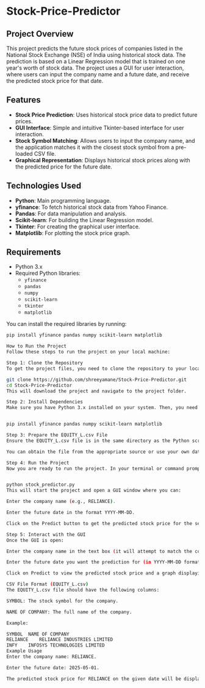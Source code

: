# Stock-Price-Predictor

## Project Overview
This project predicts the future stock prices of companies listed in the National Stock Exchange (NSE) of India using historical stock data. The prediction is based on a Linear Regression model that is trained on one year's worth of stock data. The project uses a GUI for user interaction, where users can input the company name and a future date, and receive the predicted stock price for that date.

## Features
- **Stock Price Prediction**: Uses historical stock price data to predict future prices.
- **GUI Interface**: Simple and intuitive Tkinter-based interface for user interaction.
- **Stock Symbol Matching**: Allows users to input the company name, and the application matches it with the closest stock symbol from a pre-loaded CSV file.
- **Graphical Representation**: Displays historical stock prices along with the predicted price for the future date.

## Technologies Used
- **Python**: Main programming language.
- **yfinance**: To fetch historical stock data from Yahoo Finance.
- **Pandas**: For data manipulation and analysis.
- **Scikit-learn**: For building the Linear Regression model.
- **Tkinter**: For creating the graphical user interface.
- **Matplotlib**: For plotting the stock price graph.

## Requirements
- Python 3.x
- Required Python libraries:
  - `yfinance`
  - `pandas`
  - `numpy`
  - `scikit-learn`
  - `tkinter`
  - `matplotlib`

You can install the required libraries by running:

```bash
pip install yfinance pandas numpy scikit-learn matplotlib

How to Run the Project
Follow these steps to run the project on your local machine:

Step 1: Clone the Repository
To get the project files, you need to clone the repository to your local machine. Open your terminal or command prompt and run the following command:

git clone https://github.com/shreeyamane/Stock-Price-Predictor.git
cd Stock-Price-Predictor
This will download the project and navigate to the project folder.

Step 2: Install Dependencies
Make sure you have Python 3.x installed on your system. Then, you need to install the required Python libraries. You can do this using pip by running the following command:


pip install yfinance pandas numpy scikit-learn matplotlib

Step 3: Prepare the EQUITY_L.csv File
Ensure the EQUITY_L.csv file is in the same directory as the Python script (stock_predictor.py). The CSV file contains stock symbols and corresponding company names, which are necessary for the application to function.

You can obtain the file from the appropriate source or use your own dataset with the correct format.

Step 4: Run the Project
Now you are ready to run the project. In your terminal or command prompt, run the following command:


python stock_predictor.py
This will start the project and open a GUI window where you can:

Enter the company name (e.g., RELIANCE).

Enter the future date in the format YYYY-MM-DD.

Click on the Predict button to get the predicted stock price for the selected date.

Step 5: Interact with the GUI
Once the GUI is open:

Enter the company name in the text box (it will attempt to match the company name with available symbols).

Enter the future date you want the prediction for (in YYYY-MM-DD format).

Click on Predict to view the predicted stock price and a graph displaying historical stock data and the predicted price.

CSV File Format (EQUITY_L.csv)
The EQUITY_L.csv file should have the following columns:

SYMBOL: The stock symbol for the company.

NAME OF COMPANY: The full name of the company.

Example:

SYMBOL	NAME OF COMPANY
RELIANCE	RELIANCE INDUSTRIES LIMITED
INFY	INFOSYS TECHNOLOGIES LIMITED
Example Usage
Enter the company name: RELIANCE.

Enter the future date: 2025-05-01.

The predicted stock price for RELIANCE on the given date will be displayed along with a graph showing the historical prices and the predicted price.
